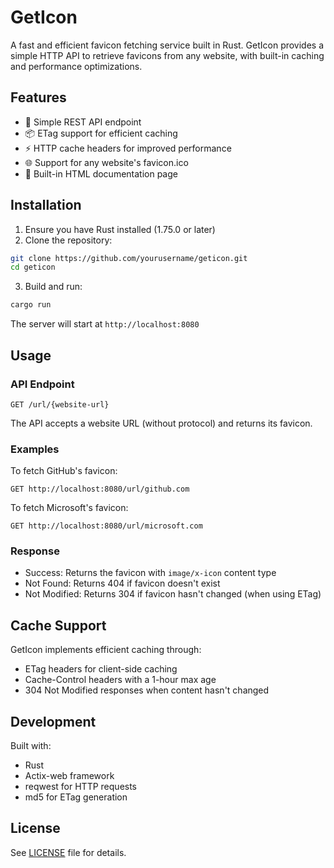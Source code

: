 # GetIcon

A fast and efficient favicon fetching service built in Rust. GetIcon provides a simple HTTP API to retrieve favicons from any website, with built-in caching and performance optimizations.

## Features

- 🚀 Simple REST API endpoint
- 📦 ETag support for efficient caching
- ⚡ HTTP cache headers for improved performance
- 🌐 Support for any website's favicon.ico
- 📄 Built-in HTML documentation page

## Installation

1. Ensure you have Rust installed (1.75.0 or later)
2. Clone the repository:
```bash
git clone https://github.com/yourusername/geticon.git
cd geticon
```
3. Build and run:
```bash
cargo run
```

The server will start at `http://localhost:8080`

## Usage

### API Endpoint

```
GET /url/{website-url}
```

The API accepts a website URL (without protocol) and returns its favicon.

### Examples

To fetch GitHub's favicon:
```
GET http://localhost:8080/url/github.com
```

To fetch Microsoft's favicon:
```
GET http://localhost:8080/url/microsoft.com
```

### Response

- Success: Returns the favicon with `image/x-icon` content type
- Not Found: Returns 404 if favicon doesn't exist
- Not Modified: Returns 304 if favicon hasn't changed (when using ETag)

## Cache Support

GetIcon implements efficient caching through:
- ETag headers for client-side caching
- Cache-Control headers with a 1-hour max age
- 304 Not Modified responses when content hasn't changed

## Development

Built with:
- Rust
- Actix-web framework
- reqwest for HTTP requests
- md5 for ETag generation

## License

See [LICENSE](LICENSE) file for details.

